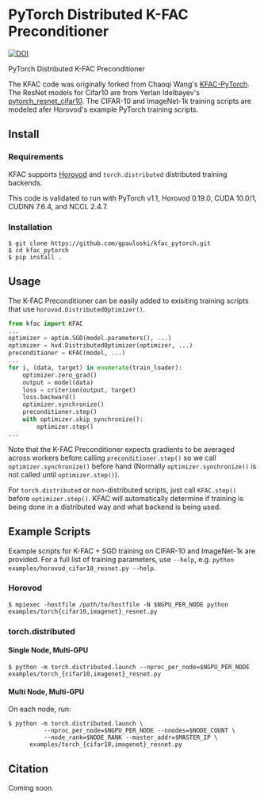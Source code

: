 # PyTorch Distributed K-FAC Preconditioner

[![DOI](https://zenodo.org/badge/240976400.svg)](https://zenodo.org/badge/latestdoi/240976400)

PyTorch Distributed K-FAC Preconditioner

The KFAC code was originally forked from Chaoqi Wang's [KFAC-PyTorch](https://github.com/alecwangcq/KFAC-Pytorch).
The ResNet models for Cifar10 are from Yerlan Idelbayev's [pytorch_resnet_cifar10](https://github.com/akamaster/pytorch_resnet_cifar10).
The CIFAR-10 and ImageNet-1k training scripts are modeled afer Horovod's example PyTorch training scripts.

## Install

### Requirements

KFAC supports [Horovod](https://github.com/horovod/horovod) and `torch.distributed` distributed training backends.

This code is validated to run with PyTorch v1.1, Horovod 0.19.0, CUDA 10.0/1, CUDNN 7.6.4, and NCCL 2.4.7.

### Installation

```
$ git clone https://github.com/gpauloski/kfac_pytorch.git
$ cd kfac_pytorch
$ pip install .
```

## Usage

The K-FAC Preconditioner can be easily added to exisiting training scripts that use `horovod.DistributedOptimizer()`.

```Python
from kfac import KFAC
... 
optimizer = optim.SGD(model.parameters(), ...)
optimizer = hvd.DistributedOptimizer(optimizer, ...)
preconditioner = KFAC(model, ...)
... 
for i, (data, target) in enumerate(train_loader):
    optimizer.zero_grad()
    output = model(data)
    loss = criterion(output, target)
    loss.backward()
    optimizer.synchronize()
    preconditioner.step()
    with optimizer.skip_synchronize():
        optimizer.step()
...
```

Note that the K-FAC Preconditioner expects gradients to be averaged across workers before calling `preconditioner.step()` so we call `optimizer.synchronize()` before hand (Normally `optimizer.synchronize()` is not called until `optimizer.step()`). 

For `torch.distributed` or non-distributed scripts, just call `KFAC.step()` before `optimizer.step()`. KFAC will automatically determine if training is being done in a distributed way and what backend is being used.

## Example Scripts

Example scripts for K-FAC + SGD training on CIFAR-10 and ImageNet-1k are provided. For a full list of training parameters, use `--help`, e.g. `python examples/horovod_cifar10_resnet.py --help`.

### Horovod

```
$ mpiexec -hostfile /path/to/hostfile -N $NGPU_PER_NODE python examples/torch{cifar10,imagenet}_resnet.py
```

### torch.distributed

#### Single Node, Multi-GPU
```
$ python -m torch.distributed.launch --nproc_per_node=$NGPU_PER_NODE examples/torch_{cifar10,imagenet}_resnet.py
```

#### Multi Node, Multi-GPU
On each node, run:
```
$ python -m torch.distributed.launch \
          --nproc_per_node=$NGPU_PER_NODE --nnodes=$NODE_COUNT \
          --node_rank=$NODE_RANK --master_addr=$MASTER_IP \
      examples/torch_{cifar10,imagenet}_resnet.py
```

## Citation

Coming soon.

